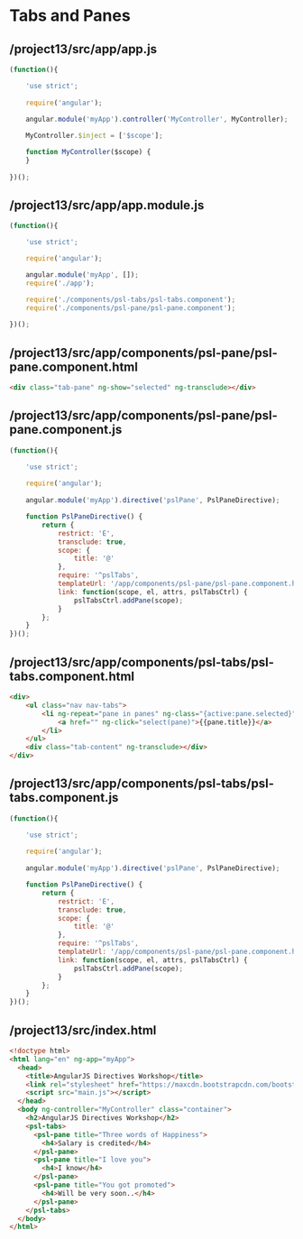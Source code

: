 # Tabs and Panes

## /project13/src/app/app.js

```js
(function(){

    'use strict';
    
    require('angular');
    
    angular.module('myApp').controller('MyController', MyController);

    MyController.$inject = ['$scope'];

    function MyController($scope) {
    }
    
})();
```

## /project13/src/app/app.module.js

```js
(function(){

    'use strict';

    require('angular');

    angular.module('myApp', []);
    require('./app');

    require('./components/psl-tabs/psl-tabs.component');
    require('./components/psl-pane/psl-pane.component');
    
})();
```

## /project13/src/app/components/psl-pane/psl-pane.component.html

```html
<div class="tab-pane" ng-show="selected" ng-transclude></div>
```

## /project13/src/app/components/psl-pane/psl-pane.component.js

```js
(function(){

    'use strict';
    
    require('angular');
    
    angular.module('myApp').directive('pslPane', PslPaneDirective);

    function PslPaneDirective() {
        return {
            restrict: 'E',
            transclude: true,
            scope: {
                title: '@'
            },
            require: '^pslTabs',
            templateUrl: '/app/components/psl-pane/psl-pane.component.html',
            link: function(scope, el, attrs, pslTabsCtrl) {
                pslTabsCtrl.addPane(scope);
            }
        };
    }
})();
```

## /project13/src/app/components/psl-tabs/psl-tabs.component.html

```html
<div>
    <ul class="nav nav-tabs">
        <li ng-repeat="pane in panes" ng-class="{active:pane.selected}">
            <a href="" ng-click="select(pane)">{{pane.title}}</a>
        </li>
    </ul>
    <div class="tab-content" ng-transclude></div>
</div>
```

## /project13/src/app/components/psl-tabs/psl-tabs.component.js

```js
(function(){

    'use strict';
    
    require('angular');
    
    angular.module('myApp').directive('pslPane', PslPaneDirective);

    function PslPaneDirective() {
        return {
            restrict: 'E',
            transclude: true,
            scope: {
                title: '@'
            },
            require: '^pslTabs',
            templateUrl: '/app/components/psl-pane/psl-pane.component.html',
            link: function(scope, el, attrs, pslTabsCtrl) {
                pslTabsCtrl.addPane(scope);
            }
        };
    }
})();
```

## /project13/src/index.html

```html
<!doctype html>
<html lang="en" ng-app="myApp">
  <head>
    <title>AngularJS Directives Workshop</title>
    <link rel="stylesheet" href="https://maxcdn.bootstrapcdn.com/bootstrap/3.3.5/css/bootstrap.min.css">
    <script src="main.js"></script>
  </head>
  <body ng-controller="MyController" class="container">
    <h2>AngularJS Directives Workshop</h2>
    <psl-tabs>
      <psl-pane title="Three words of Happiness">
        <h4>Salary is credited</h4>
      </psl-pane>
      <psl-pane title="I love you">
        <h4>I know</h4>
      </psl-pane>
      <psl-pane title="You got promoted">
        <h4>Will be very soon..</h4>
      </psl-pane>
    </psl-tabs>
  </body>
</html>
```

